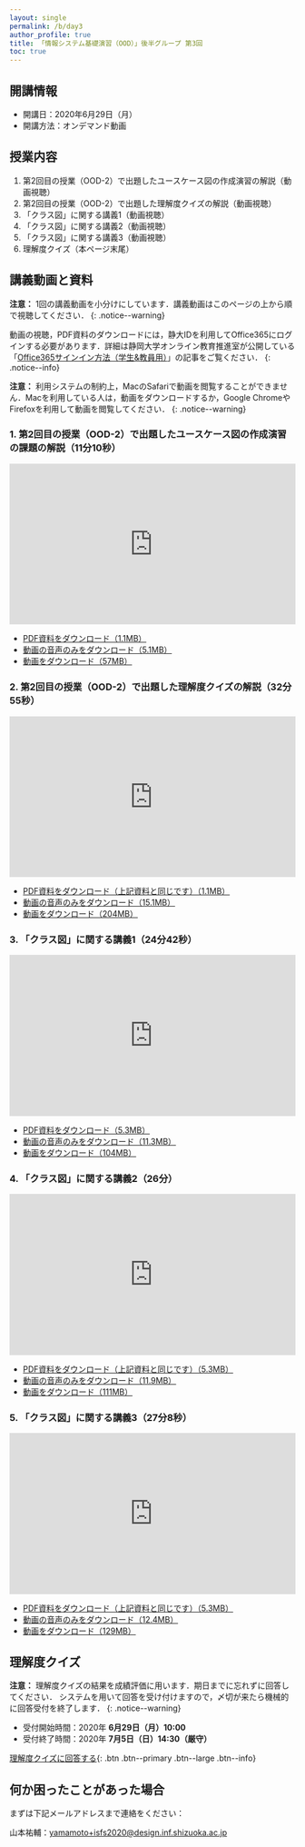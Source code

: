 ```yaml
---
layout: single
permalink: /b/day3
author_profile: true
title: 「情報システム基礎演習（OOD）」後半グループ 第3回
toc: true
---
```


## 開講情報

* 開講日：2020年6月29日（月）
* 開講方法：オンデマンド動画


## 授業内容

1. 第2回目の授業（OOD-2）で出題したユースケース図の作成演習の解説（動画視聴）
2. 第2回目の授業（OOD-2）で出題した理解度クイズの解説（動画視聴）
3. 「クラス図」に関する講義1（動画視聴）
4. 「クラス図」に関する講義2（動画視聴）
5. 「クラス図」に関する講義3（動画視聴）
6. 理解度クイズ（本ページ末尾）


## 講義動画と資料
**注意：** 1回の講義動画を小分けにしています．講義動画はこのページの上から順で視聴してください．
{: .notice--warning}

動画の視聴，PDF資料のダウンロードには，静大IDを利用してOffice365にログインする必要があります．詳細は静岡大学オンライン教育推進室が公開している「[Office365サインイン方法（学生&教員用）](https://wwp.shizuoka.ac.jp/online-education/office365%e3%82%b5%e3%82%a4%e3%83%b3%e3%82%a4%e3%83%b3%ef%bc%86-ms-stream%e8%a6%96%e8%81%b4%e6%96%b9%e6%b3%95%ef%bc%88%e5%ad%a6%e7%94%9f%e6%95%99%e5%93%a1%e7%94%a8%ef%bc%89/)」の記事をご覧ください．
{: .notice--info}

**注意：** 利用システムの制約上，MacのSafariで動画を閲覧することができません．Macを利用している人は，動画をダウンロードするか，Google ChromeやFirefoxを利用して動画を閲覧してください．
{: .notice--warning}


### 1. 第2回目の授業（OOD-2）で出題したユースケース図の作成演習の課題の解説（11分10秒）

<div style='max-width: 1280px'><div style='position: relative; padding-bottom: 56.25%; height: 0; overflow: hidden;'><iframe width="1280" height="720" src="https://web.microsoftstream.com/embed/video/9260d972-f320-48be-ad62-a4799991ab4f?autoplay=false&amp;showinfo=false" allowfullscreen style="border:none; position: absolute; top: 0; left: 0; right: 0; bottom: 0; height: 100%; max-width: 100%;"></iframe></div></div>

* [PDF資料をダウンロード（1.1MB）](https://b.hontolab.org/3cndzDh)
* [動画の音声のみをダウンロード（5.1MB）](https://scii-my.sharepoint.com/:u:/g/personal/yusuke_yamamoto_cii_shizuoka_ac_jp/EbpWYQBL5ktOj60BjA6iipkBgBVd2ZxISSGXnQgzg5djwQ?e=GQOn5V)
* [動画をダウンロード（57MB）](https://scii-my.sharepoint.com/:v:/g/personal/yusuke_yamamoto_cii_shizuoka_ac_jp/EcLxuuZal4VHoyZy7A5StZsBtlNRJa5P4BqFj1tayBkJVQ?e=uVhLlM)


### 2. 第2回目の授業（OOD-2）で出題した理解度クイズの解説（32分55秒）

<div style='max-width: 1280px'><div style='position: relative; padding-bottom: 56.25%; height: 0; overflow: hidden;'><iframe width="1280" height="720" src="https://web.microsoftstream.com/embed/video/8ff883f5-bdaa-4ed8-90db-b59d9ffc2db5?autoplay=false&amp;showinfo=false" allowfullscreen style="border:none; position: absolute; top: 0; left: 0; right: 0; bottom: 0; height: 100%; max-width: 100%;"></iframe></div></div>

* [PDF資料をダウンロード（上記資料と同じです）（1.1MB）](https://b.hontolab.org/3cndzDh)
* [動画の音声のみをダウンロード（15.1MB）](https://b.hontolab.org/2xHJdwD)
* [動画をダウンロード（204MB）](https://b.hontolab.org/2VfK00C)


### 3. 「クラス図」に関する講義1（24分42秒）

<div style='max-width: 1280px'><div style='position: relative; padding-bottom: 56.25%; height: 0; overflow: hidden;'><iframe width="1280" height="720" src="https://web.microsoftstream.com/embed/video/f0100323-82b3-4134-ae48-dcb2bc40ae03?autoplay=false&amp;showinfo=false" allowfullscreen style="border:none; position: absolute; top: 0; left: 0; right: 0; bottom: 0; height: 100%; max-width: 100%;"></iframe></div></div>

* [PDF資料をダウンロード（5.3MB）](https://scii-my.sharepoint.com/:b:/g/personal/yusuke_yamamoto_cii_shizuoka_ac_jp/EZKp0wwJQMhDo53DRdKHtr8BqLq3-a2w16R19MW7ksicLQ?e=eeAbzU)
* [動画の音声のみをダウンロード（11.3MB）](https://b.hontolab.org/2S0kOJN)
* [動画をダウンロード（104MB）](https://b.hontolab.org/2RIgrTd)


### 4. 「クラス図」に関する講義2（26分）

<div style='max-width: 1280px'><div style='position: relative; padding-bottom: 56.25%; height: 0; overflow: hidden;'><iframe width="1280" height="720" src="https://web.microsoftstream.com/embed/video/984b0727-34dd-4451-aa40-bd9d8a634d9c?autoplay=false&amp;showinfo=false" allowfullscreen style="border:none; position: absolute; top: 0; left: 0; right: 0; bottom: 0; height: 100%; max-width: 100%;"></iframe></div></div>

* [PDF資料をダウンロード（上記資料と同じです）（5.3MB）](https://scii-my.sharepoint.com/:b:/g/personal/yusuke_yamamoto_cii_shizuoka_ac_jp/EZKp0wwJQMhDo53DRdKHtr8BqLq3-a2w16R19MW7ksicLQ?e=eeAbzU)
* [動画の音声のみをダウンロード（11.9MB）](https://b.hontolab.org/34KqEUo)
* [動画をダウンロード（111MB）](https://b.hontolab.org/2z6hN3R)


### 5. 「クラス図」に関する講義3（27分8秒）

<div style='max-width: 1280px'><div style='position: relative; padding-bottom: 56.25%; height: 0; overflow: hidden;'><iframe width="1280" height="720" src="https://web.microsoftstream.com/embed/video/3511dfae-d611-4ec7-a8c4-98c69d5c55d4?autoplay=false&amp;showinfo=false" allowfullscreen style="border:none; position: absolute; top: 0; left: 0; right: 0; bottom: 0; height: 100%; max-width: 100%;"></iframe></div></div>

* [PDF資料をダウンロード（上記資料と同じです）（5.3MB）](https://scii-my.sharepoint.com/:b:/g/personal/yusuke_yamamoto_cii_shizuoka_ac_jp/EZKp0wwJQMhDo53DRdKHtr8BqLq3-a2w16R19MW7ksicLQ?e=eeAbzU)
* [動画の音声のみをダウンロード（12.4MB）](https://b.hontolab.org/2XJMWV0)
* [動画をダウンロード（129MB）](https://scii-my.sharepoint.com/:v:/g/personal/yusuke_yamamoto_cii_shizuoka_ac_jp/ER3pVPa9SHBIjssx4XnqGn0Bfpex9TfhxHZS58DRf2AVkQ?e=Sic3J3)


## 理解度クイズ

**注意：** 理解度クイズの結果を成績評価に用います．期日までに忘れずに回答してください．
システムを用いて回答を受け付けますので，〆切が来たら機械的に回答受付を終了します．
{: .notice--warning}

* 受付開始時間：2020年 **6月29日（月）10:00**
* 受付終了時間：2020年 **7月5日（日）14:30（厳守）**

[理解度クイズに回答する](https://forms.office.com/Pages/ResponsePage.aspx?id=ANzX4CFG4E-Qsd97G0CzURim94UH6ydFhbxtcbh7_4hUOFQ5OUdZUFY0SDk4U0RMMVk3M0hWVDRJRy4u){: .btn .btn--primary .btn--large .btn--info}


## 何か困ったことがあった場合
まずは下記メールアドレスまで連絡をください：

山本祐輔：yamamoto+isfs2020@design.inf.shizuoka.ac.jp


